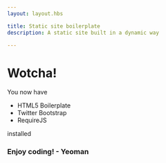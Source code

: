 ```yaml
---
layout: layout.hbs

title: Static site boilerplate
description: A static site built in a dynamic way

---
```


# Wotcha!

You now have

- HTML5 Boilerplate
- Twitter Bootstrap
- RequireJS

installed

### Enjoy coding! - Yeoman
